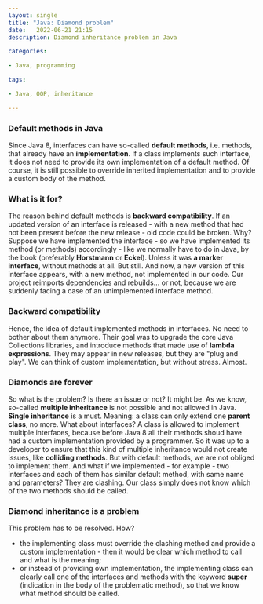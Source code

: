 ```yaml
---
layout: single
title: "Java: Diamond problem"
date:   2022-06-21 21:15
description: Diamond inheritance problem in Java

categories:

- Java, programming

tags:

- Java, OOP, inheritance

---
```


### Default methods in Java

Since Java 8, interfaces can have so-called **default methods**, i.e. methods,
that already have an **implementation**.
If a class implements such interface, it does not need to provide its own implementation
of a default method. Of course, it is still possible to override inherited implementation
and to provide a custom body of the method.

### What is it for?

The reason behind default methods is **backward compatibility**.
If an updated version of an interface is released - with a new method that 
had not been present before the new release - old code could be broken.
Why? Suppose we have implemented the interface - so we have implemented its
method (or methods) accordingly - like we normally have to do in Java, by the book
(preferably **Horstmann** or **Eckel**).
Unless it was **a marker interface**, without methods at all. But still.
And now, a new version of this interface appears, with a new method, not implemented in our code.
Our project reimports dependencies and rebuilds... or not, because we are suddenly facing
a case of an unimplemented interface method.

### Backward compatibility

Hence, the idea of default implemented methods in interfaces. No need to bother about them anymore.
Their goal was to upgrade the core Java Collections libraries, and introduce methods that
made use of **lambda expressions**. They may appear in new releases, but they are "plug and play". We can think of custom implementation, but
without stress. Almost.

### Diamonds are forever

So what is the problem? Is there an issue or not? It might be.
As we know, so-called **multiple inheritance** is not possible and not allowed in Java.
**Single inheritance** is a must.
Meaning: a class can only extend one **parent class**, no more. What about interfaces?
A class is allowed to implement multiple interfaces, because before Java 8 all their methods
shoud have had a custom implementation provided by a programmer. 
So it was up to a developer to ensure that this kind of multiple inheritance would not create issues, like **colliding methods**.
But with default methods, we are not obliged to implement them.
And what if we implemented - for example - two interfaces and each of them has similar default method, with
same name and parameters? They are clashing. Our class simply does not know which of the two methods should be called.

### Diamond inheritance is a problem

This problem has to be resolved. How?
- the implementing class must override the clashing method and provide a custom implementation - 
then it would be clear which method to call and what is the meaning;
- or instead of providing own implementation, the implementing class can clearly call one of the interfaces and methods
with the keyword **super** (indication in the body of the problematic method), so that we know what method should be called.



